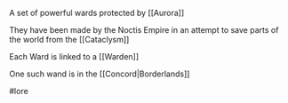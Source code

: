 A set of powerful wards protected by [[Aurora]]

They have been made by the Noctis Empire in an attempt to save parts of the world from the [[Cataclysm]]

Each Ward is linked to a [[Warden]]

One such wand is in the [[Concord|Borderlands]]



#lore 